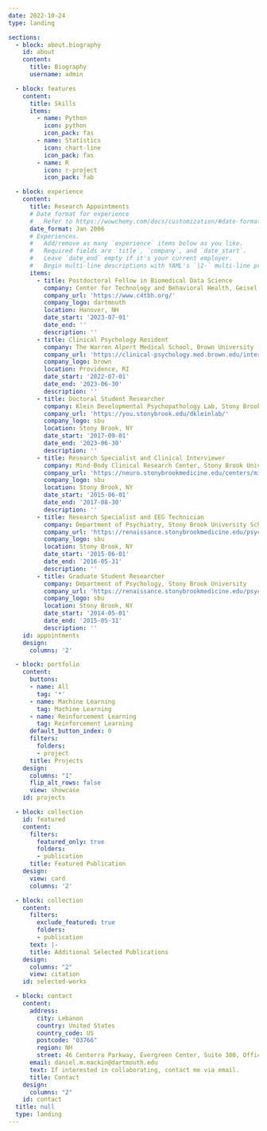```yaml
---
date: 2022-10-24
type: landing

sections:
  - block: about.biography
    id: about
    content:
      title: Biography
      username: admin

  - block: features
    content:
      title: Skills
      items:
        - name: Python
          icon: python
          icon_pack: fas
        - name: Statistics
          icon: chart-line
          icon_pack: fas
        - name: R
          icon: r-project
          icon_pack: fab

  - block: experience
    content:
      title: Research Appointments
      # Date format for experience
      #   Refer to https://wowchemy.com/docs/customization/#date-format
      date_format: Jan 2006
      # Experiences.
      #   Add/remove as many `experience` items below as you like.
      #   Required fields are `title`, `company`, and `date_start`.
      #   Leave `date_end` empty if it's your current employer.
      #   Begin multi-line descriptions with YAML's `|2-` multi-line prefix.
      items:
        - title: Postdoctoral Fellow in Biomedical Data Science
          company: Center for Technology and Behavioral Health, Geisel School of Medicine at Dartmouth College
          company_url: 'https://www.c4tbh.org/'
          company_logo: dartmouth
          location: Hanover, NH
          date_start: '2023-07-01'
          date_end: ''
          description: ''
        - title: Clinical Psychology Resident
          company: The Warren Alpert Medical School, Brown University
          company_url: 'https://clinical-psychology.med.brown.edu/internship'
          company_logo: brown
          location: Providence, RI
          date_start: '2022-07-01'
          date_end: '2023-06-30'
          description: ''
        - title: Doctoral Student Researcher
          company: Klein Developmental Psychopathology Lab, Stony Brook University
          company_url: 'https://you.stonybrook.edu/dkleinlab/'
          company_logo: sbu
          location: Stony Brook, NY
          date_start: '2017-09-01'
          date_end: '2023-06-30'
          description: ''
        - title: Research Specialist and Clinical Interviewer
          company: Mind-Body Clinical Research Center, Stony Brook University School of Medicine
          company_url: 'https://neuro.stonybrookmedicine.edu/centers/mind-body'
          company_logo: sbu
          location: Stony Brook, NY
          date_start: '2015-06-01'
          date_end: '2017-08-30'
          description: ''
        - title: Research Specialist and EEG Technician
          company: Department of Psychiatry, Stony Brook University School of Medicine
          company_url: 'https://renaissance.stonybrookmedicine.edu/psychiatry/research/research_programs'
          company_logo: sbu
          location: Stony Brook, NY
          date_start: '2015-06-01'
          date_end: '2016-05-31'
          description: ''
        - title: Graduate Student Researcher
          company: Department of Psychology, Stony Brook University
          company_url: 'https://renaissance.stonybrookmedicine.edu/psychiatry/research/research_programs'
          company_logo: sbu
          location: Stony Brook, NY
          date_start: '2014-05-01'
          date_end: '2015-05-31'
          description: ''
    id: appointments 
    design:
      columns: '2'

  - block: portfolio
    content:
      buttons:
      - name: All
        tag: '*'
      - name: Machine Learning
        tag: Machine Learning
      - name: Reinforcement Learning
        tag: Reinforcement Learning
      default_button_index: 0
      filters:
        folders:
        - project
      title: Projects
    design:
      columns: "1"
      flip_alt_rows: false
      view: showcase
    id: projects

  - block: collection
    id: featured
    content:
      filters:
        featured_only: true
        folders:
        - publication
      title: Featured Publication
    design:
      view: card
      columns: '2'

  - block: collection
    content:
      filters:
        exclude_featured: true
        folders:
        - publication
      text: |-
      title: Additional Selected Publications
    design:
      columns: "2"
      view: citation
    id: selected-works

  - block: contact
    content:
      address:
        city: Lebanon
        country: United States
        country_code: US
        postcode: "03766"
        region: NH
        street: 46 Centerra Parkway, Evergreen Center, Suite 300, Office 338S
      email: daniel.m.mackin@dartmouth.edu
      text: If interested in collaborating, contact me via email. 
      title: Contact
    design:
      columns: "2"
    id: contact
  title: null
  type: landing
---
```

